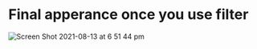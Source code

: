 # Final apperance once you use filter

![Screen Shot 2021-08-13 at 6 51 44 pm](https://user-images.githubusercontent.com/75764401/129331495-16d39de6-b2b7-4a2c-8443-aa9cb0fc07d2.png)
